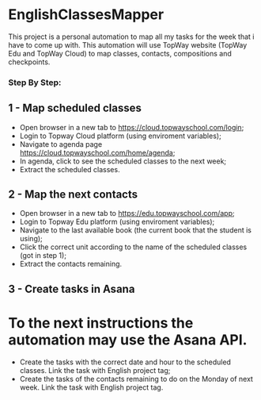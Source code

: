 # EnglishClassesMapper
This project is a personal automation to map all my tasks for the week that i have to come up with. This automation will use TopWay website (TopWay Edu and TopWay Cloud) to map classes, contacts, compositions and checkpoints.

### Step By Step:
## 1 - Map scheduled classes
- Open browser in a new tab to https://cloud.topwayschool.com/login;
- Login to Topway Cloud platform (using enviroment variables);
- Navigate to agenda page https://cloud.topwayschool.com/home/agenda;
- In agenda, click to see the scheduled classes to the next week;
- Extract the scheduled classes.

## 2 - Map the next contacts
- Open browser in a new tab to https://edu.topwayschool.com/app;
- Login to Topway Edu platform (using enviroment variables);
- Navigate to the last available book (the current book that the student is using);
- Click the correct unit according to the name of the scheduled classes (got in step 1);
- Extract the contacts remaining.

## 3 - Create tasks in Asana
# To the next instructions the automation may use the Asana API.
- Create the tasks with the correct date and hour to the scheduled classes. Link the task with English project tag;
- Create the tasks of the contacts remaining to do on the Monday of next week. Link the task with English project tag.